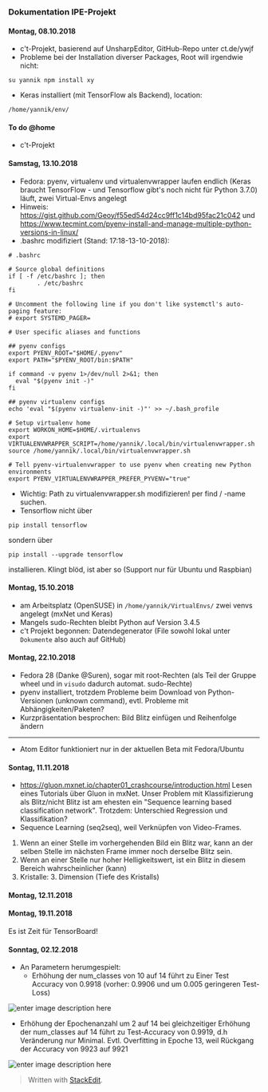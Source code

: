### Dokumentation IPE-Projekt

#### Montag, 08.10.2018
- c't-Projekt, basierend auf UnsharpEditor, GitHub-Repo unter ct.de/ywjf
- Probleme bei der Installation diverser Packages, Root will irgendwie nicht:

```
su yannik npm install xy
```
- Keras installiert (mit TensorFlow als Backend), location:

```
/home/yannik/env/
```

#### To do @home

- c't-Projekt

#### Samstag, 13.10.2018
-  Fedora: pyenv, virtualenv und virtualenvwrapper laufen endlich (Keras braucht TensorFlow - und Tensorflow gibt's noch nicht für Python 3.7.0) läuft, zwei Virtual-Envs angelegt
- Hinweis: https://gist.github.com/Geoy/f55ed54d24cc9ff1c14bd95fac21c042 und https://www.tecmint.com/pyenv-install-and-manage-multiple-python-versions-in-linux/
- .bashrc modifiziert (Stand: 17:18-13-10-2018):
```
# .bashrc

# Source global definitions
if [ -f /etc/bashrc ]; then
        . /etc/bashrc
fi

# Uncomment the following line if you don't like systemctl's auto-paging feature:
# export SYSTEMD_PAGER=

# User specific aliases and functions

## pyenv configs
export PYENV_ROOT="$HOME/.pyenv"
export PATH="$PYENV_ROOT/bin:$PATH"

if command -v pyenv 1>/dev/null 2>&1; then
  eval "$(pyenv init -)"
fi

## pyenv virtualenv configs
echo 'eval "$(pyenv virtualenv-init -)"' >> ~/.bash_profile

# Setup virtualenv home
export WORKON_HOME=$HOME/.virtualenvs
export VIRTUALENVWRAPPER_SCRIPT=/home/yannik/.local/bin/virtualenvwrapper.sh
source /home/yannik/.local/bin/virtualenvwrapper.sh

# Tell pyenv-virtualenvwrapper to use pyenv when creating new Python environments
export PYENV_VIRTUALENVWRAPPER_PREFER_PYVENV="true"
```
- Wichtig: Path zu virtualenvwrapper.sh modifizieren! per find / -name suchen.
-  Tensorflow nicht über
```
pip install tensorflow
```
sondern über
```
pip install --upgrade tensorflow
```
installieren. Klingt blöd,  ist aber so (Support nur für Ubuntu und Raspbian)

#### Montag, 15.10.2018

- am Arbeitsplatz (OpenSUSE) in `/home/yannik/VirtualEnvs/` zwei venvs angelegt (mxNet und Keras)
-  Mangels sudo-Rechten bleibt Python auf Version 3.4.5
- c't Projekt begonnen: Datendegenerator (File sowohl lokal unter `Dokumente` also auch auf GitHub)

#### Montag, 22.10.2018

- Fedora 28 (Danke @Suren), sogar mit root-Rechten (als Teil der Gruppe wheel und in `visudo` dadurch automat. sudo-Rechte)
- pyenv installiert, trotzdem Probleme beim Download von Python-Versionen (unknown command), evtl. Probleme mit Abhängigkeiten/Paketen?
- Kurzpräsentation besprochen: Bild Blitz einfügen und Reihenfolge ändern

-----
- Atom Editor funktioniert nur in der aktuellen Beta mit Fedora/Ubuntu

#### Sontag, 11.11.2018

- https://gluon.mxnet.io/chapter01_crashcourse/introduction.html Lesen eines Tutorials über Gluon in mxNet. Unser Problem mit Klassifizierung als Blitz/nicht Blitz ist am ehesten ein "Sequence learning based classification network". Trotzdem: Unterschied Regression und Klassifikation?
- Sequence Learning (seq2seq), weil Verknüpfen von Video-Frames.
1. Wenn an einer Stelle im vorhergehenden Bild ein Blitz war, kann an der selben Stelle im nächsten Frame immer noch derselbe Blitz sein. 
2. Wenn an einer Stelle nur hoher Helligkeitswert, ist ein Blitz in diesem Bereich wahrscheinlicher (kann)
3. Kristalle: 3. Dimension (Tiefe des Kristalls)

#### Montag, 12.11.2018

#### Montag, 19.11.2018

Es ist Zeit für TensorBoard!

#### Sonntag, 02.12.2018
- An Parametern herumgespielt:
  - Erhöhung der num_classes von 10 auf 14 führt zu Einer Test Accuracy von 0.9918 (vorher: 0.9906 und um 0.005 geringeren Test-Loss)
  
![enter image description here](https://lh3.googleusercontent.com/SRsoY9FjLFtcWAcEieCM7JTU-obx43MZdCWrCTTsiT-wEYqMNKqpyIXsI825UGf9XsteOOrYs1H8)
  - Erhöhung der Epochenanzahl um 2 auf 14 bei gleichzeitiger Erhöhung der num_classes auf 14 führt zu Test-Accuracy von 0.9919, d.h Veränderung nur Minimal. Evtl. Overfitting in Epoche 13, weil Rückgang der Accuracy von 9923 auf 9921
 
![enter image description here](https://lh3.googleusercontent.com/CCentEqHA5MYIbWvO5RAeU8TRElfEAC9ef3YjdeYVzTCXndeUv3EaK_hJxL4DamC0vG0AKhDdTLN)


> Written with [StackEdit](https://stackedit.io/).
<!--stackedit_data:
eyJoaXN0b3J5IjpbMTc2MjIzMDQwMiwxNzkzMTgyMjI3LDMzMj
Y5MTYzLC0xNDc0ODUwNjg4LDc0MDU2NDk1Miw0OTY2MzI2MTEs
NTY5NjQ1ODY0LC01MDE1NTk3NzYsLTE0NzM1ODU3MjMsLTIxMT
YyNDM5MDksLTcxODA3MzgyMiwtMTgwOTE4Njg1OCw2ODI0NTkw
MywtODU3MTI0MDY1LC0xNjg5MTY2NjE2LDEyMzA3MTI0MDAsMT
QzNDg3OTg4NiwtNzQ5NjM4MDA0LDczMDk5ODExNl19
-->